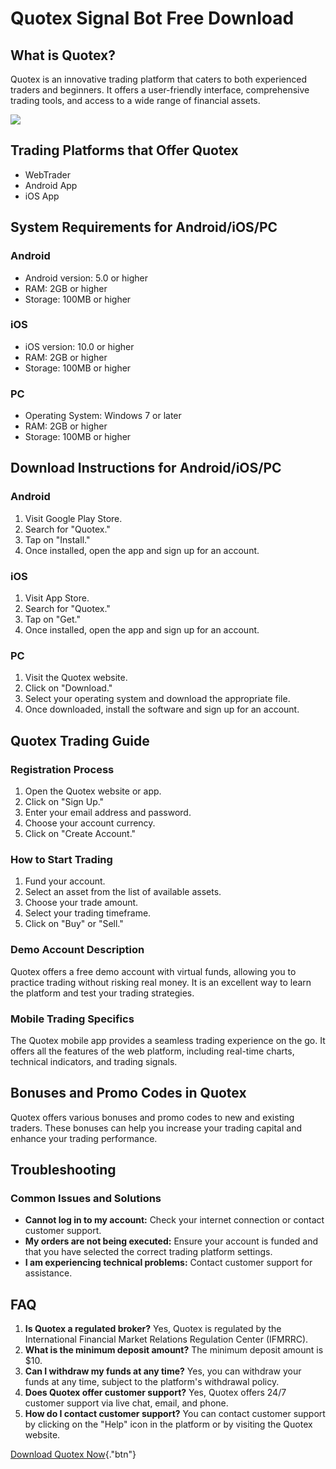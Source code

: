 # Quotex Signal Bot Free Download

## What is Quotex?

Quotex is an innovative trading platform that caters to both experienced
traders and beginners. It offers a user-friendly interface,
comprehensive trading tools, and access to a wide range of financial
assets.

[![](https://static.quotex.io/files/4_en/300_250.jpg)](https://traff.sbs/brokerqxlid)

## Trading Platforms that Offer Quotex

-   WebTrader
-   Android App
-   iOS App

## System Requirements for Android/iOS/PC

### Android

-   Android version: 5.0 or higher
-   RAM: 2GB or higher
-   Storage: 100MB or higher

### iOS

-   iOS version: 10.0 or higher
-   RAM: 2GB or higher
-   Storage: 100MB or higher

### PC

-   Operating System: Windows 7 or later
-   RAM: 2GB or higher
-   Storage: 100MB or higher

## Download Instructions for Android/iOS/PC

### Android

1.  Visit Google Play Store.
2.  Search for "Quotex."
3.  Tap on "Install."
4.  Once installed, open the app and sign up for an account.

### iOS

1.  Visit App Store.
2.  Search for "Quotex."
3.  Tap on "Get."
4.  Once installed, open the app and sign up for an account.

### PC

1.  Visit the Quotex website.
2.  Click on "Download."
3.  Select your operating system and download the appropriate file.
4.  Once downloaded, install the software and sign up for an account.

## Quotex Trading Guide

### Registration Process

1.  Open the Quotex website or app.
2.  Click on "Sign Up."
3.  Enter your email address and password.
4.  Choose your account currency.
5.  Click on "Create Account."

### How to Start Trading

1.  Fund your account.
2.  Select an asset from the list of available assets.
3.  Choose your trade amount.
4.  Select your trading timeframe.
5.  Click on "Buy" or "Sell."

### Demo Account Description

Quotex offers a free demo account with virtual funds, allowing you to
practice trading without risking real money. It is an excellent way to
learn the platform and test your trading strategies.

### Mobile Trading Specifics

The Quotex mobile app provides a seamless trading experience on the go.
It offers all the features of the web platform, including real-time
charts, technical indicators, and trading signals.

## Bonuses and Promo Codes in Quotex

Quotex offers various bonuses and promo codes to new and existing
traders. These bonuses can help you increase your trading capital and
enhance your trading performance.

## Troubleshooting

### Common Issues and Solutions

-   **Cannot log in to my account:** Check your internet connection or
    contact customer support.
-   **My orders are not being executed:** Ensure your account is funded
    and that you have selected the correct trading platform settings.
-   **I am experiencing technical problems:** Contact customer support
    for assistance.

## FAQ

1.  **Is Quotex a regulated broker?** Yes, Quotex is regulated by the
    International Financial Market Relations Regulation Center (IFMRRC).
2.  **What is the minimum deposit amount?** The minimum deposit amount
    is \$10.
3.  **Can I withdraw my funds at any time?** Yes, you can withdraw your
    funds at any time, subject to the platform\'s withdrawal policy.
4.  **Does Quotex offer customer support?** Yes, Quotex offers 24/7
    customer support via live chat, email, and phone.
5.  **How do I contact customer support?** You can contact customer
    support by clicking on the "Help" icon in the platform or by
    visiting the Quotex website.

[Download Quotex
Now](\%22https://traff.sbs/brokerqxlid\%22){."btn"}

